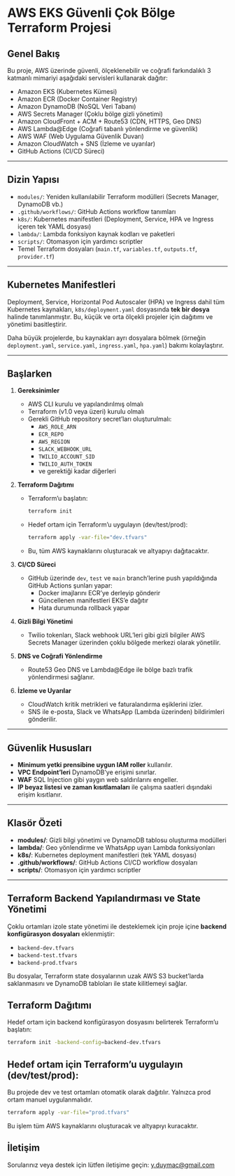 # AWS EKS Güvenli Çok Bölge Terraform Projesi

## Genel Bakış

Bu proje, AWS üzerinde güvenli, ölçeklenebilir ve coğrafi farkındalıklı 3 katmanlı mimariyi aşağıdaki servisleri kullanarak dağıtır:

- Amazon EKS (Kubernetes Kümesi)  
- Amazon ECR (Docker Container Registry)  
- Amazon DynamoDB (NoSQL Veri Tabanı)  
- AWS Secrets Manager (Çoklu bölge gizli yönetimi)  
- Amazon CloudFront + ACM + Route53 (CDN, HTTPS, Geo DNS)  
- AWS Lambda@Edge (Coğrafi tabanlı yönlendirme ve güvenlik)  
- AWS WAF (Web Uygulama Güvenlik Duvarı)  
- Amazon CloudWatch + SNS (İzleme ve uyarılar)  
- GitHub Actions (CI/CD Süreci)

---

## Dizin Yapısı

- `modules/`: Yeniden kullanılabilir Terraform modülleri (Secrets Manager, DynamoDB vb.)  
- `.github/workflows/`: GitHub Actions workflow tanımları  
- `k8s/`: Kubernetes manifestleri (Deployment, Service, HPA ve Ingress içeren tek YAML dosyası)  
- `lambda/`: Lambda fonksiyon kaynak kodları ve paketleri  
- `scripts/`: Otomasyon için yardımcı scriptler  
- Temel Terraform dosyaları (`main.tf`, `variables.tf`, `outputs.tf`, `provider.tf`)

---

## Kubernetes Manifestleri

Deployment, Service, Horizontal Pod Autoscaler (HPA) ve Ingress dahil tüm Kubernetes kaynakları, `k8s/deployment.yaml` dosyasında **tek bir dosya** halinde tanımlanmıştır. Bu, küçük ve orta ölçekli projeler için dağıtımı ve yönetimi basitleştirir.  

Daha büyük projelerde, bu kaynakları ayrı dosyalara bölmek (örneğin `deployment.yaml`, `service.yaml`, `ingress.yaml`, `hpa.yaml`) bakımı kolaylaştırır.

---

## Başlarken

1. **Gereksinimler**  
   - AWS CLI kurulu ve yapılandırılmış olmalı  
   - Terraform (v1.0 veya üzeri) kurulu olmalı  
   - Gerekli GitHub repository secret’ları oluşturulmalı:  
     - `AWS_ROLE_ARN`  
     - `ECR_REPO`  
     - `AWS_REGION`  
     - `SLACK_WEBHOOK_URL`  
     - `TWILIO_ACCOUNT_SID`  
     - `TWILIO_AUTH_TOKEN`  
     - ve gerektiği kadar diğerleri  

2. **Terraform Dağıtımı**  
   - Terraform’u başlatın:  
     ```bash
     terraform init
     ```  
   - Hedef ortam için Terraform’u uygulayın (dev/test/prod):  
     ```bash
     terraform apply -var-file="dev.tfvars"
     ```  
   - Bu, tüm AWS kaynaklarını oluşturacak ve altyapıyı dağıtacaktır.

3. **CI/CD Süreci**  
   - GitHub üzerinde `dev`, `test` ve `main` branch’lerine push yapıldığında GitHub Actions şunları yapar:  
     - Docker imajlarını ECR’ye derleyip gönderir  
     - Güncellenen manifestleri EKS’e dağıtır  
     - Hata durumunda rollback yapar  

4. **Gizli Bilgi Yönetimi**  
   - Twilio tokenları, Slack webhook URL’leri gibi gizli bilgiler AWS Secrets Manager üzerinden çoklu bölgede merkezi olarak yönetilir.

5. **DNS ve Coğrafi Yönlendirme**  
   - Route53 Geo DNS ve Lambda@Edge ile bölge bazlı trafik yönlendirmesi sağlanır.

6. **İzleme ve Uyarılar**  
   - CloudWatch kritik metrikleri ve faturalandırma eşiklerini izler.  
   - SNS ile e-posta, Slack ve WhatsApp (Lambda üzerinden) bildirimleri gönderilir.

---

## Güvenlik Hususları

- **Minimum yetki prensibine uygun IAM roller** kullanılır.  
- **VPC Endpoint’leri** DynamoDB’ye erişimi sınırlar.  
- **WAF** SQL Injection gibi yaygın web saldırılarını engeller.  
- **IP beyaz listesi ve zaman kısıtlamaları** ile çalışma saatleri dışındaki erişim kısıtlanır.

---

## Klasör Özeti

- **modules/**: Gizli bilgi yönetimi ve DynamoDB tablosu oluşturma modülleri  
- **lambda/**: Geo yönlendirme ve WhatsApp uyarı Lambda fonksiyonları  
- **k8s/**: Kubernetes deployment manifestleri (tek YAML dosyası)  
- **.github/workflows/**: GitHub Actions CI/CD workflow dosyaları  
- **scripts/**: Otomasyon için yardımcı scriptler  

---

## Terraform Backend Yapılandırması ve State Yönetimi

Çoklu ortamları izole state yönetimi ile desteklemek için proje içine **backend konfigürasyon dosyaları** eklenmiştir:

- `backend-dev.tfvars`  
- `backend-test.tfvars`  
- `backend-prod.tfvars`

Bu dosyalar, Terraform state dosyalarının uzak AWS S3 bucket’larda saklanmasını ve DynamoDB tabloları ile state kilitlemeyi sağlar.

## Terraform Dağıtımı

Hedef ortam için backend konfigürasyon dosyasını belirterek Terraform’u başlatın:

```bash
terraform init -backend-config=backend-dev.tfvars
```
## Hedef ortam için Terraform’u uygulayın (dev/test/prod):

Bu projede dev ve test ortamları otomatik olarak dağıtılır. Yalnızca prod ortam manuel uygulanmalıdır.

```bash
terraform apply -var-file="prod.tfvars"
```
Bu işlem tüm AWS kaynaklarını oluşturacak ve altyapıyı kuracaktır.

## İletişim

Sorularınız veya destek için lütfen iletişime geçin: y.duymac@gmail.com